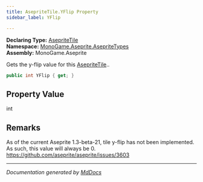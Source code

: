 ```yaml
---
title: AsepriteTile.YFlip Property
sidebar_label: YFlip

---
```


**Declaring Type:** [AsepriteTile](../)  
**Namespace:** [MonoGame.Aseprite.AsepriteTypes](../../)  
**Assembly:** MonoGame.Aseprite

Gets the y\-flip value for this [AsepriteTile](../)..

```csharp
public int YFlip { get; }
```

## Property Value

int

## Remarks

As of the current Aseprite 1.3\-beta\-21, tile y\-flip has not been implemented.  As such, this value will  always be 0. [https:\/\/github.com\/aseprite\/aseprite\/issues\/3603](https://github.com/aseprite/aseprite/issues/3603)

___

*Documentation generated by [MdDocs](https://github.com/ap0llo/mddocs)*
